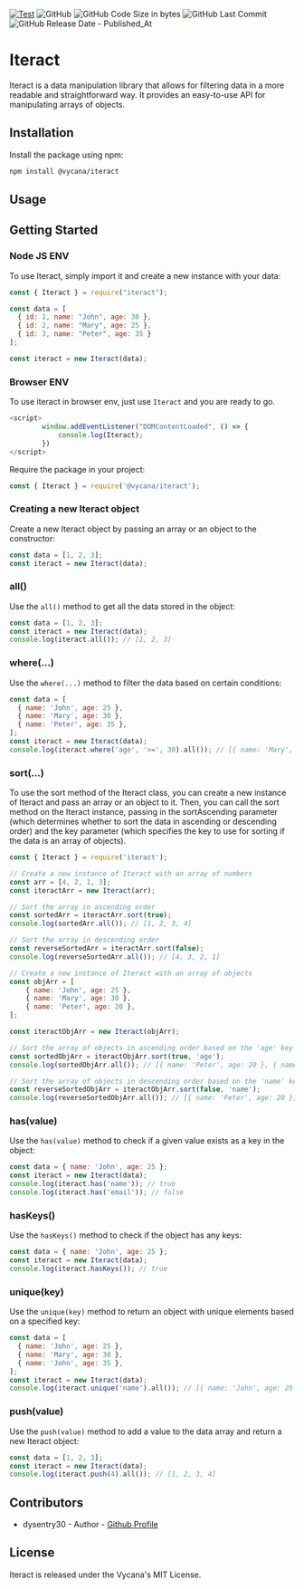 [![Test](https://github.com/Vycana/Iteract/actions/workflows/publish.yml/badge.svg?style=plastic)](https://github.com/Vycana/Iteract/actions/workflows/publish.yml)
![GitHub](https://img.shields.io/github/license/Vycana/Iteract?style=plastic)
![GitHub Code Size in bytes](https://img.shields.io/github/languages/code-size/Vycana/Iteract?style=plastic)
![GitHub Last Commit](https://img.shields.io/github/last-commit/Vycana/Iteract?style=plastic)
![GitHub Release Date - Published_At](https://img.shields.io/github/release-date/Vycana/Iteract?label=Release%20Date&style=plastic)

Iteract
=======

Iteract is a data manipulation library that allows for filtering data in a more readable and straightforward way. It provides an easy-to-use API for manipulating arrays of objects.

## Installation

Install the package using npm:

```bash
npm install @vycana/iteract
```
Usage
-----
Getting Started
-----
### Node JS ENV
To use Iteract, simply import it and create a new instance with your data:

```js
const { Iteract } = require("iteract");

const data = [
  { id: 1, name: "John", age: 30 },
  { id: 2, name: "Mary", age: 25 },
  { id: 3, name: "Peter", age: 35 }
];

const iteract = new Iteract(data);

```

### Browser ENV
To use iteract in browser env, just use `Iteract` and you are ready to go.
```js
<script>
        window.addEventListener("DOMContentLoaded", () => {
            console.log(Iteract);
        })
</script>
```


Require the package in your project:

```javascript
const { Iteract } = require('@vycana/iteract');
```

### Creating a new Iteract object

Create a new Iteract object by passing an array or an object to the constructor:

```javascript
const data = [1, 2, 3];
const iteract = new Iteract(data);
```

### all()

Use the `all()` method to get all the data stored in the object:

```javascript
const data = [1, 2, 3];
const iteract = new Iteract(data);
console.log(iteract.all()); // [1, 2, 3]
```

### where(...)

Use the `where(...)` method to filter the data based on certain conditions:

```javascript
const data = [
  { name: 'John', age: 25 },
  { name: 'Mary', age: 30 },
  { name: 'Peter', age: 35 },
];
const iteract = new Iteract(data);
console.log(iteract.where('age', '>=', 30).all()); // [{ name: 'Mary', age: 30 }, { name: 'Peter', age: 35 }]
```

### sort(...)

To use the sort method of the Iteract class, you can create a new instance of Iteract and pass an array or an object to it. Then, you can call the sort method on the Iteract instance, passing in the sortAscending parameter (which determines whether to sort the data in ascending or descending order) and the key parameter (which specifies the key to use for sorting if the data is an array of objects).

```javascript
const { Iteract } = require('iteract');

// Create a new instance of Iteract with an array of numbers
const arr = [4, 2, 1, 3];
const iteractArr = new Iteract(arr);

// Sort the array in ascending order
const sortedArr = iteractArr.sort(true);
console.log(sortedArr.all()); // [1, 2, 3, 4]

// Sort the array in descending order
const reverseSortedArr = iteractArr.sort(false);
console.log(reverseSortedArr.all()); // [4, 3, 2, 1]

// Create a new instance of Iteract with an array of objects
const objArr = [
	{ name: 'John', age: 25 },
	{ name: 'Mary', age: 30 },
	{ name: 'Peter', age: 20 },
];

const iteractObjArr = new Iteract(objArr);

// Sort the array of objects in ascending order based on the 'age' key
const sortedObjArr = iteractObjArr.sort(true, 'age');
console.log(sortedObjArr.all()); // [{ name: 'Peter', age: 20 }, { name: 'John', age: 25 }, { name: 'Mary', age: 30 }]

// Sort the array of objects in descending order based on the 'name' key
const reverseSortedObjArr = iteractObjArr.sort(false, 'name');
console.log(reverseSortedObjArr.all()); // [{ name: 'Peter', age: 20 }, { name: 'Mary', age: 30 }, { name: 'John', age: 25 }]
```

### has(value)

Use the `has(value)` method to check if a given value exists as a key in the object:

```javascript
const data = { name: 'John', age: 25 };
const iteract = new Iteract(data);
console.log(iteract.has('name')); // true
console.log(iteract.has('email')); // false
```

### hasKeys()

Use the `hasKeys()` method to check if the object has any keys:

```javascript
const data = { name: 'John', age: 25 };
const iteract = new Iteract(data);
console.log(iteract.hasKeys()); // true
```

### unique(key)

Use the `unique(key)` method to return an object with unique elements based on a specified key:

```javascript
const data = [
  { name: 'John', age: 25 },
  { name: 'Mary', age: 30 },
  { name: 'John', age: 35 },
];
const iteract = new Iteract(data);
console.log(iteract.unique('name').all()); // [{ name: 'John', age: 25 }, { name: 'Mary', age: 30 }]
```

### push(value)

Use the `push(value)` method to add a value to the data array and return a new Iteract object:

```javascript
const data = [1, 2, 3];
const iteract = new Iteract(data);
console.log(iteract.push(4).all()); // [1, 2, 3, 4]
```

Contributors
---

- dysentry30 - Author - [Github Profile](https://github.com/dysentry30)

License
-------

Iteract is released under the Vycana's MIT License.


